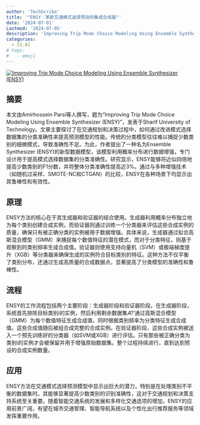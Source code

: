 ```yaml
---
author: 'TechScribe'
title: '"ENSY：革新交通模式选择预测的集成合成器"'
date: '2024-07-01'
Lastmod: '2024-07-05'
description: 'Improving Trip Mode Choice Modeling Using Ensemble Synthesizer (ENSY)'
categories:
  - CS.AI
# tags:
#   - emoji
---
```


[![Improving Trip Mode Choice Modeling Using Ensemble Synthesizer (ENSY)](https://arxiv-research-1301205113.cos.ap-guangzhou.myqcloud.com/images/2407.01769v1.pdf_0.jpg)](https://arxiv.org/abs/2407.01769v1)

## 摘要

本文由Amirhossein Parsi等人撰写，题为“Improving Trip Mode Choice Modeling Using Ensemble Synthesizer (ENSY)”，发表于Sharif University of Technology。文章主要探讨了在交通规划和决策过程中，如何通过改进模式选择数据集的分类准确性来提高预测模型的性能。传统的分类模型往往难以捕捉少数类别的细微模式，导致准确性不足。为此，作者提出了一种名为Ensemble Synthesizer (ENSY)的新型数据模型，该模型利用概率分布进行数据增强，专门设计用于提高模式选择数据集的分类准确性。研究显示，ENSY能够将近似四倍地提高少数类别的F1分数，并将整体分类准确性提高近3%。通过与多种增强技术（如随机过采样、SMOTE-NC和CTGAN）的比较，ENSY在各种场景下均显示出其鲁棒性和有效性。<!--more-->

## 原理

ENSY方法的核心在于其生成器和验证器的结合使用。生成器利用概率分布独立地为每个类别创建合成实例，而验证器则通过训练一个分类器来评估这些合成实例的质量，确保只有被正确分类的实例被用于数据增强。具体来说，生成器通过拟合高斯混合模型（GMM）来捕捉每个数值特征的潜在模式，而对于分类特征，则基于观察到的类别频率生成合成值。验证器则使用支持向量机（SVM）或极端梯度提升（XGB）等分类器来确保生成的实例符合目标类别的特征。这种方法不仅平衡了类别分布，还通过生成高质量的合成数据点，显著提高了分类模型的准确性和鲁棒性。

## 流程

ENSY的工作流程包括两个主要阶段：生成器阶段和验证器阶段。在生成器阶段，系统首先排除目标类别i的实例，然后利用剩余数据集𝐴?′通过高斯混合模型（GMM）为每个数值特征生成合成值，同时根据类别频率为分类特征生成合成值。这些合成值随后被组合成完整的合成实例。在验证器阶段，这些合成实例被送入一个预先训练好的分类器（如SVM或XGB）进行评估。只有那些被正确分类为类别i的实例才会被保留并用于增强原始数据集。整个过程持续进行，直到达到预设的合成实例数量。

## 应用

ENSY方法在交通模式选择预测模型中显示出巨大的潜力，特别是在处理类别不平衡的数据集时。其能够显著提高少数类别的识别准确性，这对于交通规划和决策支持系统至关重要。随着智能交通系统的发展和多样化交通选项的增加，ENSY的应用前景广阔，有望在城市交通管理、智能导航系统以及个性化出行推荐服务等领域发挥重要作用。